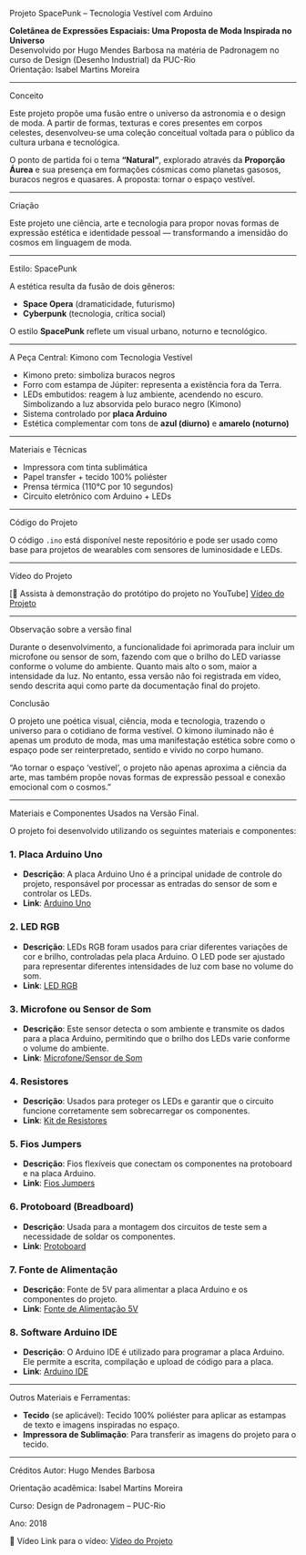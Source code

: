 Projeto SpacePunk – Tecnologia Vestível com Arduino

**Coletânea de Expressões Espaciais: Uma Proposta de Moda Inspirada no Universo**  
Desenvolvido por Hugo Mendes Barbosa na matéria de Padronagem no curso de Design (Desenho Industrial) da PUC-Rio  
Orientação: Isabel Martins Moreira  

---

Conceito

Este projeto propõe uma fusão entre o universo da astronomia e o design de moda. A partir de formas, texturas e cores presentes em corpos celestes, desenvolveu-se uma coleção conceitual voltada para o público da cultura urbana e tecnológica.

O ponto de partida foi o tema **“Natural”**, explorado através da **Proporção Áurea** e sua presença em formações cósmicas como planetas gasosos, buracos negros e quasares. A proposta: tornar o espaço vestível.

---

Criação

Este projeto une ciência, arte e tecnologia para propor novas formas de expressão estética e identidade pessoal — transformando a imensidão do cosmos em linguagem de moda.

---

Estilo: SpacePunk

A estética resulta da fusão de dois gêneros:
- **Space Opera** (dramaticidade, futurismo)
- **Cyberpunk** (tecnologia, crítica social)

O estilo **SpacePunk** reflete um visual urbano, noturno e tecnológico.

---

A Peça Central: Kimono com Tecnologia Vestível

- Kimono preto: simboliza buracos negros
- Forro com estampa de Júpiter: representa a existência fora da Terra.
- LEDs embutidos: reagem à luz ambiente, acendendo no escuro. Simbolizando a luz absorvida pelo buraco negro (Kimono)
- Sistema controlado por **placa Arduino**
- Estética complementar com tons de **azul (diurno)** e **amarelo (noturno)**

---

Materiais e Técnicas

- Impressora com tinta sublimática
- Papel transfer + tecido 100% poliéster
- Prensa térmica (110°C por 10 segundos)
- Circuito eletrônico com Arduino + LEDs

---

Código do Projeto

O código `.ino` está disponível neste repositório e pode ser usado como base para projetos de wearables com sensores de luminosidade e LEDs.

---

Vídeo do Projeto

[🔗 Assista à demonstração do protótipo do projeto no YouTube] <a href="https://youtu.be/8H-Sm_NM6Vs" target="_blank"> Vídeo do Projeto</a>


---

Observação sobre a versão final

Durante o desenvolvimento, a funcionalidade foi aprimorada para incluir um microfone ou sensor de som, fazendo com que o brilho do LED variasse conforme o volume do ambiente. Quanto mais alto o som, maior a intensidade da luz.
No entanto, essa versão não foi registrada em vídeo, sendo descrita aqui como parte da documentação final do projeto.

Conclusão

O projeto une poética visual, ciência, moda e tecnologia, trazendo o universo para o cotidiano de forma vestível. O kimono iluminado não é apenas um produto de moda, mas uma manifestação estética sobre como o espaço pode ser reinterpretado, sentido e vivido no corpo humano.

“Ao tornar o espaço ‘vestível’, o projeto não apenas aproxima a ciência da arte, mas também propõe novas formas de expressão pessoal e conexão emocional com o cosmos.”

---

Materiais e Componentes Usados na Versão Final.

O projeto foi desenvolvido utilizando os seguintes materiais e componentes:

### 1. **Placa Arduino Uno**
- **Descrição**: A placa Arduino Uno é a principal unidade de controle do projeto, responsável por processar as entradas do sensor de som e controlar os LEDs.
- **Link**: [Arduino Uno](https://www.arduino.cc/en/Main/ArduinoBoardUno)

### 2. **LED RGB**
- **Descrição**: LEDs RGB foram usados para criar diferentes variações de cor e brilho, controladas pela placa Arduino. O LED pode ser ajustado para representar diferentes intensidades de luz com base no volume do som.
- **Link**: [LED RGB](https://www.adafruit.com/product/299)

### 3. **Microfone ou Sensor de Som**
- **Descrição**: Este sensor detecta o som ambiente e transmite os dados para a placa Arduino, permitindo que o brilho dos LEDs varie conforme o volume do ambiente.
- **Link**: [Microfone/Sensor de Som](https://www.arduino.cc/en/Guide/Sensors)

### 4. **Resistores**
- **Descrição**: Usados para proteger os LEDs e garantir que o circuito funcione corretamente sem sobrecarregar os componentes.
- **Link**: [Kit de Resistores](https://www.amazon.com.br/dp/B07YYDZLZ8)

### 5. **Fios Jumpers**
- **Descrição**: Fios flexíveis que conectam os componentes na protoboard e na placa Arduino.
- **Link**: [Fios Jumpers](https://www.arduino.cc/en/Guide/Wiring)

### 6. **Protoboard (Breadboard)**
- **Descrição**: Usada para a montagem dos circuitos de teste sem a necessidade de soldar os componentes.
- **Link**: [Protoboard](https://www.adafruit.com/product/64)

### 7. **Fonte de Alimentação**
- **Descrição**: Fonte de 5V para alimentar a placa Arduino e os componentes do projeto.
- **Link**: [Fonte de Alimentação 5V](https://www.arduino.cc/en/Main/ArduinoBoardUno)

### 8. **Software Arduino IDE**
- **Descrição**: O Arduino IDE é utilizado para programar a placa Arduino. Ele permite a escrita, compilação e upload de código para a placa.
- **Link**: [Arduino IDE](https://www.arduino.cc/en/software)

---

Outros Materiais e Ferramentas:
- **Tecido** (se aplicável): Tecido 100% poliéster para aplicar as estampas de texto e imagens inspiradas no espaço.
- **Impressora de Sublimação**: Para transferir as imagens do projeto para o tecido.

---

Créditos
Autor: Hugo Mendes Barbosa

Orientação acadêmica: Isabel Martins Moreira

Curso: Design de Padronagem – PUC-Rio

Ano: 2018

📸 Vídeo
Link para o vídeo: <a href="https://youtu.be/8H-Sm_NM6Vs" target="_blank"> Vídeo do Projeto</a>
